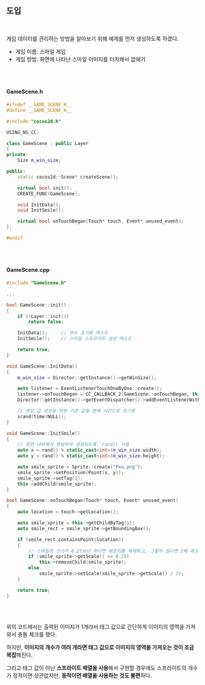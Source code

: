## 도입

</br>

게임 데이터를 관리하는 방법을 알아보기 위해 예제를 먼저 생성하도록 하겠다.

* 게임 이름: 스마일 게임
* 게임 방법: 화면에 나타난 스마일 이미지를 터치해서 없애기

</br>
</br>

#### GameScene.h

```C++
#ifndef __GAME_SCENE_H__
#define __GAME_SCENE_H__

#include "cocos2d.h"

USING_NS_CC;

class GameScene : public Layer
{
private:
    Size m_win_size;

public:
    static cocos2d::Scene* createScene();

    virtual bool init();
    CREATE_FUNC(GameScene);

    void InitData();
    void InitSmile();

    virtual bool onTouchBegan(Touch* touch, Event* unused_event);
};

#endif
```
</br>
</br>

#### GameScene.cpp

```C++
#include "GameScene.h"

...

bool GameScene::init()
{
    if (!Layer::init())
        return false;

    InitData();     // 변수 초기화 메소드
    InitSmile();    // 스마일 스프라이트 생성 메소드

    return true;
}

void GameScene::InitData()
{
    m_win_size = Director::getInstance()->getWinSize();

    auto listener = EventListenerTouchOneByOne::create();
    listener->onTouchBegan = CC_CALLBACK_2(GameScene::onTouchBegan, this);
    Director::getInstance()->getEventDispatcher()->addEventListenerWithFixedPriority(listener, 1);

    // 랜덤 값 생성을 위한 기준 값을 현재 시간으로 초기화
    srand(time(NULL));
}

void GameScene::InitSmile()
{
    // 화면 내부에서 랜덤하게 생성되도록, rand() 사용
    auto x = rand() % static_cast<int>(m_win_size.width);
    auto y = rand() % static_cast<int>(m_win_size.height);

    auto smile_sprite = Sprite::create("Pea.png");
    smile_sprite->setPosition(Point(x, y));
    smile_sprite->setTag(1);
    this->addChild(smile_sprite);
}

bool GameScene::onTouchBegan(Touch* touch, Event* unused_event)
{
    auto location = touch->getLocation();

    auto smile_sprite = this->getChildByTag(1);
    auto smile_rect = smile_sprite->getBoundingBox();

    if (smile_rect.containsPoint(location))
    {
        // 스마일의 크기가 0.25보다 작다면 메모리를 해제하고, 그렇지 않다면 2배 축소
        if (smile_sprite->getScale() <= 0.25)
            this->removeChild(smile_sprite);
        else
            smile_sprite->setScale(smile_sprite->getScale() / 2);
    }

    return true;
}
```
</br>

</br>

위의 코드에서는 출력된 이미지가 1개라서 태그 값으로 간단하게 이미지의 영역을 가져와서 충돌 체크를 했다.

하지만, **이미지의 개수가 여러 개라면 태그 값으로 이미지의 영역을 가져오는 것이 조금 복잡**해진다.

그리고 태그 값이 아닌 **스프라이트 배열을 사용**해서 구현할 경우에도 스프라이트의 개수가 정적이면 상관없지만, **동적이면 배열을 사용하는 것도 불편**하다.